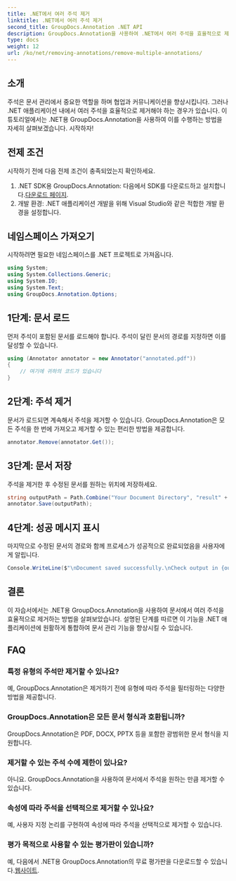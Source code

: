 ```yaml
---
title: .NET에서 여러 주석 제거
linktitle: .NET에서 여러 주석 제거
second_title: GroupDocs.Annotation .NET API
description: GroupDocs.Annotation을 사용하여 .NET에서 여러 주석을 효율적으로 제거하는 방법을 알아보세요. 귀하의 애플리케이션에 원활하게 통합하려면 단계별 튜토리얼을 따르십시오.
type: docs
weight: 12
url: /ko/net/removing-annotations/remove-multiple-annotations/
---
```

## 소개
주석은 문서 관리에서 중요한 역할을 하며 협업과 커뮤니케이션을 향상시킵니다. 그러나 .NET 애플리케이션 내에서 여러 주석을 효율적으로 제거해야 하는 경우가 있습니다. 이 튜토리얼에서는 .NET용 GroupDocs.Annotation을 사용하여 이를 수행하는 방법을 자세히 살펴보겠습니다. 시작하자!
## 전제 조건
시작하기 전에 다음 전제 조건이 충족되었는지 확인하세요.
1.  .NET SDK용 GroupDocs.Annotation: 다음에서 SDK를 다운로드하고 설치합니다.[다운로드 페이지](https://releases.groupdocs.com/annotation/net/).
2. 개발 환경: .NET 애플리케이션 개발을 위해 Visual Studio와 같은 적합한 개발 환경을 설정합니다.

## 네임스페이스 가져오기
시작하려면 필요한 네임스페이스를 .NET 프로젝트로 가져옵니다.
```csharp
using System;
using System.Collections.Generic;
using System.IO;
using System.Text;
using GroupDocs.Annotation.Options;
```
## 1단계: 문서 로드
먼저 주석이 포함된 문서를 로드해야 합니다. 주석이 달린 문서의 경로를 지정하면 이를 달성할 수 있습니다.
```csharp
using (Annotator annotator = new Annotator("annotated.pdf"))
{
    // 여기에 귀하의 코드가 있습니다
}
```
## 2단계: 주석 제거
문서가 로드되면 계속해서 주석을 제거할 수 있습니다. GroupDocs.Annotation은 모든 주석을 한 번에 가져오고 제거할 수 있는 편리한 방법을 제공합니다.
```csharp
annotator.Remove(annotator.Get());
```
## 3단계: 문서 저장
주석을 제거한 후 수정된 문서를 원하는 위치에 저장하세요.
```csharp
string outputPath = Path.Combine("Your Document Directory", "result" + Path.GetExtension("input.pdf"));
annotator.Save(outputPath);
```
## 4단계: 성공 메시지 표시
마지막으로 수정된 문서의 경로와 함께 프로세스가 성공적으로 완료되었음을 사용자에게 알립니다.
```csharp
Console.WriteLine($"\nDocument saved successfully.\nCheck output in {outputPath}.");
```

## 결론
이 자습서에서는 .NET용 GroupDocs.Annotation을 사용하여 문서에서 여러 주석을 효율적으로 제거하는 방법을 살펴보았습니다. 설명된 단계를 따르면 이 기능을 .NET 애플리케이션에 원활하게 통합하여 문서 관리 기능을 향상시킬 수 있습니다.
## FAQ
### 특정 유형의 주석만 제거할 수 있나요?
예, GroupDocs.Annotation은 제거하기 전에 유형에 따라 주석을 필터링하는 다양한 방법을 제공합니다.
### GroupDocs.Annotation은 모든 문서 형식과 호환됩니까?
GroupDocs.Annotation은 PDF, DOCX, PPTX 등을 포함한 광범위한 문서 형식을 지원합니다.
### 제거할 수 있는 주석 수에 제한이 있나요?
아니요. GroupDocs.Annotation을 사용하여 문서에서 주석을 원하는 만큼 제거할 수 있습니다.
### 속성에 따라 주석을 선택적으로 제거할 수 있나요?
예, 사용자 지정 논리를 구현하여 속성에 따라 주석을 선택적으로 제거할 수 있습니다.
### 평가 목적으로 사용할 수 있는 평가판이 있습니까?
 예, 다음에서 .NET용 GroupDocs.Annotation의 무료 평가판을 다운로드할 수 있습니다.[웹사이트](https://releases.groupdocs.com/annotation/net/).